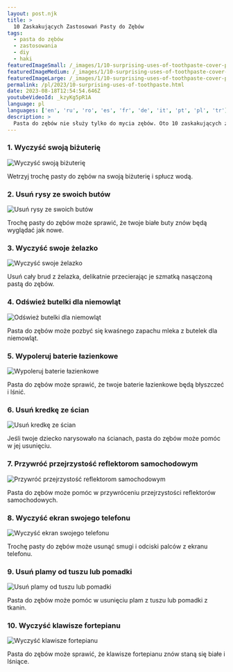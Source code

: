 ```yaml
---
layout: post.njk
title: >
  10 Zaskakujących Zastosowań Pasty do Zębów
tags:
  - pasta do zębów
  - zastosowania
  - diy
  - haki
featuredImageSmall: /_images/1/10-surprising-uses-of-toothpaste-cover-pl-small.webp
featuredImageMedium: /_images/1/10-surprising-uses-of-toothpaste-cover-pl-medium.webp
featuredImageLarge: /_images/1/10-surprising-uses-of-toothpaste-cover-pl-large.webp
permalink: /pl/2023/10-surprising-uses-of-toothpaste.html
date: 2023-08-18T12:54:54.646Z
youtubeVideoId: _kzyKg5pR1A
language: pl
languages: ['en', 'ru', 'ro', 'es', 'fr', 'de', 'it', 'pt', 'pl', 'tr']
description: >
  Pasta do zębów nie służy tylko do mycia zębów. Oto 10 zaskakujących zastosowań pasty do zębów, o których prawdopodobnie nie wiedziałeś.
---
```


### 1. Wyczyść swoją biżuterię

![Wyczyść swoją biżuterię](/_images/9/967f07cd2c62dd19986e4ecde19c93a7-medium.webp)

Wetrzyj trochę pasty do zębów na swoją biżuterię i spłucz wodą.

### 2. Usuń rysy ze swoich butów

![Usuń rysy ze swoich butów](/_images/9/94c351cfbdb0aeb0299090344bee7f1d-medium.webp)

Trochę pasty do zębów może sprawić, że twoje białe buty znów będą wyglądać jak nowe.

### 3. Wyczyść swoje żelazko

![Wyczyść swoje żelazko](/_images/3/38c3d0588b67b7a4792da889dae43c47-medium.webp)

Usuń cały brud z żelazka, delikatnie przecierając je szmatką nasączoną pastą do zębów.

### 4. Odśwież butelki dla niemowląt

![Odśwież butelki dla niemowląt](/_images/e/e7e3d4b5a3aabe5bb1ea3a242bf78f85-medium.webp)

Pasta do zębów może pozbyć się kwaśnego zapachu mleka z butelek dla niemowląt.

### 5. Wypoleruj baterie łazienkowe

![Wypoleruj baterie łazienkowe](/_images/5/589e12351d23a0ef93d5d3f21bb6391a-medium.webp)

Pasta do zębów może sprawić, że twoje baterie łazienkowe będą błyszczeć i lśnić.

### 6. Usuń kredkę ze ścian

![Usuń kredkę ze ścian](/_images/f/fa911fa509af0267ffabaee0c00ef5f5-medium.webp)

Jeśli twoje dziecko narysowało na ścianach, pasta do zębów może pomóc w jej usunięciu.

### 7. Przywróć przejrzystość reflektorom samochodowym

![Przywróć przejrzystość reflektorom samochodowym](/_images/8/83dea646dfeffb08be4daa0d3de209a6-medium.webp)

Pasta do zębów może pomóc w przywróceniu przejrzystości reflektorów samochodowych.

### 8. Wyczyść ekran swojego telefonu

![Wyczyść ekran swojego telefonu](/_images/4/4642289414b6fc59531996d7d367410c-medium.webp)

Trochę pasty do zębów może usunąć smugi i odciski palców z ekranu telefonu.

### 9. Usuń plamy od tuszu lub pomadki

![Usuń plamy od tuszu lub pomadki](/_images/3/3d21a02e956dd493a09b32d481e0f660-medium.webp)

Pasta do zębów może pomóc w usunięciu plam z tuszu lub pomadki z tkanin.

### 10. Wyczyść klawisze fortepianu

![Wyczyść klawisze fortepianu](/_images/4/449a6a5f0c7f3fa847ea111e199e9d05-medium.webp)

Pasta do zębów może sprawić, że klawisze fortepianu znów staną się białe i lśniące.

